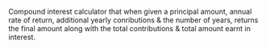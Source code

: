 Compound interest calculator that when given a principal amount, annual rate of return, additional yearly conributions & the number of years, returns the final amount along with the total contributions & total amount earnt in interest.